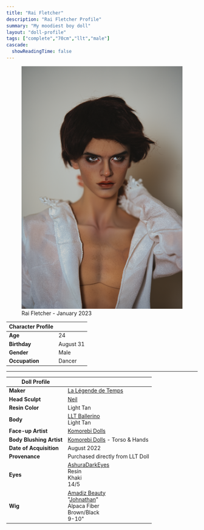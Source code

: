 ```yaml
---
title: "Rai Fletcher"
description: "Rai Fletcher Profile"
summary: "My moodiest boy doll"
layout: "doll-profile"
tags: ["complete","70cm","llt","male"]
cascade:
  showReadingTime: false
---
```

<div class="flex gap-4 flex-row flex-wrap">
  <div><figure><img src="rai-shirtless.png" class="doll-profile-img" class="doll-profile-img" alt="A tan male doll with dark brown hair posing with one hand holding his neck wearing a open collared white shirt" width="500"><figcaption>Rai Fletcher - January 2023</figcaption></figure></div>
  <div>

| Character Profile | |
| ----- | ---|
| **Age** | 24 |
| **Birthday** | August 31 |
| **Gender** | Male |
| **Occupation** | Dancer |

---

| Doll Profile | |
| ----- | ---|
| **Maker** | [La Légende de Temps](https://lltdoll.com/index.html) |
| **Head Sculpt** | [Neil](https://lltdoll.com/store/store.html?show=wholeDoll/NEIL1.html) |
| **Resin Color** | Light Tan |
| **Body** | [LLT Ballerino](https://lltdoll.com/store/store.html?show=wholeDoll/NEIL1.html) <br> Light Tan |
| **Face-up Artist** | [Komorebi Dolls](https://komorebidolls.com/) |
| **Body Blushing Artist** | [Komorebi Dolls](https://komorebidolls.com/) - Torso & Hands|
| **Date of Acquisition** | August 2022 |
| **Provenance** | Purchased directly from LLT Doll|
| **Eyes** | [AshuraDarkEyes](https://www.etsy.com/shop/ashuradarkeyes) <br> Resin <br> Khaki <br> 14/5 |
| **Wig** | [Amadiz Beauty](https://www.amadiz.art/) <br> "[Johnathan](https://www.amadiz.art/product-page/jonathan)" <br> Alpaca Fiber <br> Brown/Black <br> 9-10" |

  </div>
</div>